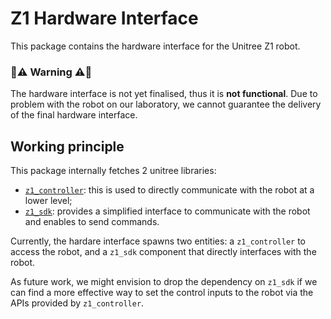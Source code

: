 # Z1 Hardware Interface

This package contains the hardware interface for the Unitree Z1 robot.

### 🚧⚠️ Warning ️⚠️🚧

The hardware interface is not yet finalised, thus it is **not functional**. Due to problem with the robot on our laboratory, we cannot guarantee the delivery of the final hardware interface.

## Working principle

This package internally fetches 2 unitree libraries:

- [`z1_controller`](https://github.com/unitreerobotics/z1_controller):
  this is used to directly communicate with the robot at a lower level;
- [`z1_sdk`](https://github.com/unitreerobotics/z1_sdk): 
  provides a simplified interface to communicate with the robot and enables to send commands.

Currently, the hardare interface spawns two entities: a `z1_controller` to access the robot, and a `z1_sdk` component that directly interfaces with the robot.

As future work, we might envision to drop the dependency on `z1_sdk` if we can find a more effective way to set the control inputs to the robot via the APIs provided by `z1_controller`.